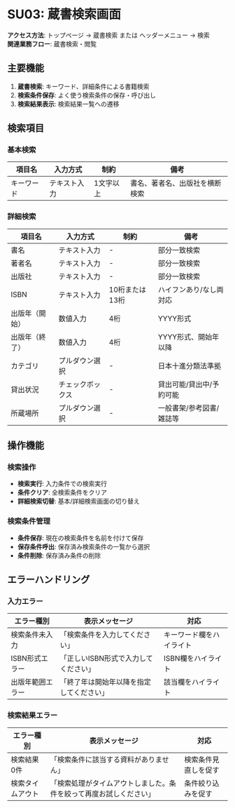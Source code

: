 # SU03: 蔵書検索画面

**アクセス方法**: トップページ → 蔵書検索 または ヘッダーメニュー → 検索  
**関連業務フロー**: 蔵書検索・閲覧

## 主要機能
1. **蔵書検索**: キーワード、詳細条件による書籍検索
2. **検索条件保存**: よく使う検索条件の保存・呼び出し
3. **検索結果表示**: 検索結果一覧への遷移

## 検索項目

### 基本検索
| 項目名 | 入力方式 | 制約 | 備考 |
|--------|----------|------|------|
| キーワード | テキスト入力 | 1文字以上 | 書名、著者名、出版社を横断検索 |

### 詳細検索
| 項目名 | 入力方式 | 制約 | 備考 |
|--------|----------|------|------|
| 書名 | テキスト入力 | - | 部分一致検索 |
| 著者名 | テキスト入力 | - | 部分一致検索 |
| 出版社 | テキスト入力 | - | 部分一致検索 |
| ISBN | テキスト入力 | 10桁または13桁 | ハイフンあり/なし両対応 |
| 出版年（開始） | 数値入力 | 4桁 | YYYY形式 |
| 出版年（終了） | 数値入力 | 4桁 | YYYY形式、開始年以降 |
| カテゴリ | プルダウン選択 | - | 日本十進分類法準拠 |
| 貸出状況 | チェックボックス | - | 貸出可能/貸出中/予約可能 |
| 所蔵場所 | プルダウン選択 | - | 一般書架/参考図書/雑誌等 |

## 操作機能

### 検索操作
- **検索実行**: 入力条件での検索実行
- **条件クリア**: 全検索条件をクリア
- **詳細検索切替**: 基本/詳細検索画面の切り替え

### 検索条件管理
- **条件保存**: 現在の検索条件を名前を付けて保存
- **保存条件呼出**: 保存済み検索条件の一覧から選択
- **条件削除**: 保存済み条件の削除

## エラーハンドリング

### 入力エラー
| エラー種別 | 表示メッセージ | 対応 |
|-----------|---------------|-----|
| 検索条件未入力 | 「検索条件を入力してください」 | キーワード欄をハイライト |
| ISBN形式エラー | 「正しいISBN形式で入力してください」 | ISBN欄をハイライト |
| 出版年範囲エラー | 「終了年は開始年以降を指定してください」 | 該当欄をハイライト |

### 検索結果エラー
| エラー種別 | 表示メッセージ | 対応 |
|-----------|---------------|-----|
| 検索結果0件 | 「検索条件に該当する資料がありません」 | 検索条件見直しを促す |
| 検索タイムアウト | 「検索処理がタイムアウトしました。条件を絞って再度お試しください」 | 条件絞り込みを促す |